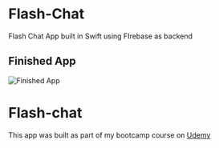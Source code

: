 # Flash-Chat
 Flash Chat App built in Swift using FIrebase as backend



## Finished App
![Finished App](https://github.com/londonappbrewery/Images/blob/master/Flash%20Chat.gif)

# Flash-chat
 This app was built as part of my bootcamp course on [Udemy](https://www.udemy.com/ios-11-app-development-bootcamp/)